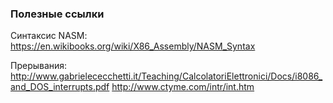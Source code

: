 ### Полезные ссылки

Синтаксис NASM:
https://en.wikibooks.org/wiki/X86_Assembly/NASM_Syntax

Прерывания:
http://www.gabrielececchetti.it/Teaching/CalcolatoriElettronici/Docs/i8086_and_DOS_interrupts.pdf
http://www.ctyme.com/intr/int.htm